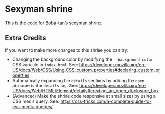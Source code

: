 # Sexyman shrine

This is the code for Boba-tan's sexyman shrine.

## Extra Credits

If you want to make more changes to this shrine you can try:

- Changing the background color by modifying the `--background-color` CSS variable
  in `index.html`. See: https://developer.mozilla.org/en-US/docs/Web/CSS/Using_CSS_custom_properties#declaring_custom_properties
- Automatically expanding the `details` sections by adding the `open` attribute to
  the `details` tag. See: https://developer.mozilla.org/en-US/docs/Web/HTML/Element/details#creating_an_open_disclosure_box
- (Advanced) Make the shrine code responsive at small sizes by using a CSS media query.
  See: https://css-tricks.com/a-complete-guide-to-css-media-queries/
